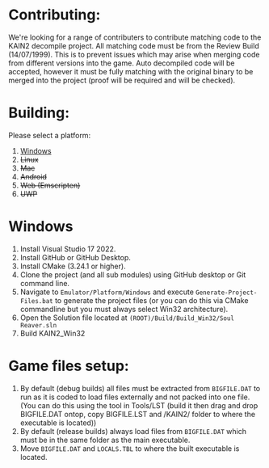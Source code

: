 # Contributing:

We're looking for a range of contributers to contribute matching code to the KAIN2 decompile project. All matching code must be from the Review Build (14/07/1999).
This is to prevent issues which may arise when merging code from different versions into the game. Auto decompiled code will be accepted, however it must be fully
matching with the original binary to be merged into the project (proof will be required and will be checked).

# Building:

Please select a platform:
  1. [Windows](#Windows)
  2. ~~Linux~~
  3. ~~Mac~~
  4. ~~Android~~
  5. ~~Web (Emscripten)~~
  6. ~~UWP~~

# Windows
  1. Install Visual Studio 17 2022.
  2. Install GitHub or GitHub Desktop.
  3. Install CMake (3.24.1 or higher).
  4. Clone the project (and all sub modules) using GitHub desktop or Git command line.
  5. Navigate to `Emulator/Platform/Windows` and execute `Generate-Project-Files.bat` to generate the project files (or you can do this via CMake commandline but you must always select Win32 architecture).
  6. Open the Solution file located at `(ROOT)/Build/Build_Win32/Soul Reaver.sln`
  7. Build KAIN2_Win32

# Game files setup:
  1. By default (debug builds) all files must be extracted from `BIGFILE.DAT` to run as it is coded to load files externally and not packed into one file. (You can do this using the tool in Tools/LST (build it then drag and drop BIGFILE.DAT ontop, copy BIGFILE.LST and /KAIN2/ folder to where the executable is located))
  2. By default (release builds) always load files from `BIGFILE.DAT` which must be in the same folder as the main executable.
  3. Move `BIGFILE.DAT` and `LOCALS.TBL` to where the built executable is located.
